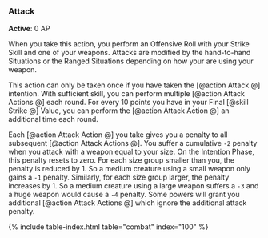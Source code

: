 ### Attack
**Active**: 0 AP

When you take this action, you perform an Offensive Roll with your Strike Skill and one of your weapons. Attacks are modified by the hand-to-hand Situations or the Ranged Situations depending on how your are using your weapon.

This action can only be taken once if you have taken the [@action Attack @] intention. With sufficient skill, you can perform multiple [@action Attack Actions @] each round. For every 10 points you have in your Final [@skill Strike @] Value, you can perform the [@action Attack Action @] an additional time each round. 

Each [@action Attack Action @] you take gives you a penalty to all subsequent [@action Attack Actions @]. You suffer a cumulative `-2` penalty when you attack with a weapon equal to your size. On the Intention Phase, this penalty resets to zero. For each size group smaller than you, the penalty is reduced by 1. So a medium creature using a small weapon only gains a `-1` penalty. Similarly, for each size group larger, the penalty increases by 1. So a medium creature using a large weapon suffers a `-3` and a huge weapon would cause a `-4` penalty. Some powers will grant you additional [@action Attack Actions @] which ignore the additional attack penalty.

{% include table-index.html table="combat" index="100" %}